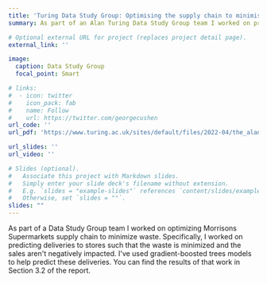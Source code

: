 ```yaml
---
title: 'Turing Data Study Group: Optimising the supply chain to minimise waste and delivery mileage'
summary: As part of an Alan Turing Data Study Group team I worked on predicting deliveries to stores such that waste is minimized.

# Optional external URL for project (replaces project detail page).
external_link: ''

image:
  caption: Data Study Group
  focal_point: Smart

# links:
#  - icon: twitter
#    icon_pack: fab
#    name: Follow
#    url: https://twitter.com/georgecushen
url_code: ''
url_pdf: 'https://www.turing.ac.uk/sites/default/files/2022-04/the_alan_turing_institute_data_study_group_final_report_-_morrisons.pdf'

url_slides: ''
url_video: ''

# Slides (optional).
#   Associate this project with Markdown slides.
#   Simply enter your slide deck's filename without extension.
#   E.g. `slides = "example-slides"` references `content/slides/example-slides.md`.
#   Otherwise, set `slides = ""`.
slides: ""
---
```


As part of a Data Study Group team I worked on optimizing Morrisons Supermarkets supply chain to minimize waste. Specifically, I worked on predicting deliveries to stores such that the waste is minimized and the sales aren't negatively impacted. I've used gradient-boosted trees models to help predict these deliveries. You can find the results of that work in Section 3.2 of the report.

